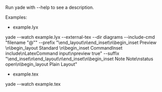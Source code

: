 Run yade with --help to see a description.

Examples:
- example.lyx

yade --watch example.lyx --external-tex --dir diagrams --include-cmd "filename \"@\"" --prefix "\end_layout\n\end_inset\n\begin_inset Preview \n\begin_layout Standard \n\begin_inset CommandInset include\nLatexCommand input\npreview true" --suffix "\end_inset\n\end_layout\n\end_inset\n\begin_inset Note Note\nstatus open\n\begin_layout Plain Layout" 

- example.tex 

yade --watch example.tex
